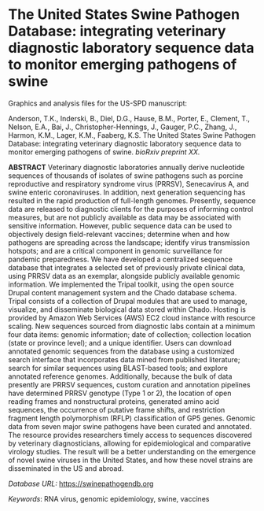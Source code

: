# The United States Swine Pathogen Database: integrating veterinary diagnostic laboratory sequence data to monitor emerging pathogens of swine

Graphics and analysis files for the US-SPD manuscript:

Anderson, T.K., Inderski, B., Diel, D.G., Hause, B.M., Porter, E., Clement, T., Nelson, E.A., Bai, J., Christopher-Hennings, J., Gauger, P.C., Zhang, J., Harmon, K.M., Lager, K.M., Faaberg, K.S. The United States Swine Pathogen Database: integrating veterinary diagnostic laboratory sequence data to monitor emerging pathogens of swine. _bioRxiv preprint XX._

**ABSTRACT**
Veterinary diagnostic laboratories annually derive nucleotide sequences of thousands of isolates of swine pathogens such as porcine reproductive and respiratory syndrome virus (PRRSV), Senecavirus A, and swine enteric coronaviruses. In addition, next generation sequencing has resulted in the rapid production of full-length genomes. Presently, sequence data are released to diagnostic clients for the purposes of informing control measures, but are not publicly available as data may be associated with sensitive information. However, public sequence data can be used to objectively design field-relevant vaccines; determine when and how pathogens are spreading across the landscape; identify virus transmission hotspots; and are a critical component in genomic surveillance for pandemic preparedness. We have developed a centralized sequence database that integrates a selected set of previously private clinical data, using PRRSV data as an exemplar, alongside publicly available genomic information. We implemented the Tripal toolkit, using the open source Drupal content management system and the Chado database schema. Tripal consists of a collection of Drupal modules that are used to manage, visualize, and disseminate biological data stored within Chado. Hosting is provided by Amazon Web Services (AWS) EC2 cloud instance with resource scaling. New sequences sourced from diagnostic labs contain at a minimum four data items: genomic information; date of collection; collection location (state or province level); and a unique identifier. Users can download annotated genomic sequences from the database using a customized search interface that incorporates data mined from published literature; search for similar sequences using BLAST-based tools; and explore annotated reference genomes. Additionally, because the bulk of data presently are PRRSV sequences, custom curation and annotation pipelines have determined PRRSV genotype (Type 1 or 2), the location of open reading frames and nonstructural proteins, generated amino acid sequences, the occurrence of putative frame shifts, and restriction fragment length polymorphism (RFLP) classification of GP5 genes. Genomic data from seven major swine pathogens have been curated and annotated. The resource provides researchers timely access to sequences discovered by veterinary diagnosticians, allowing for epidemiological and comparative virology studies. The result will be a better understanding on the emergence of novel swine viruses in the United States, and how these novel strains are disseminated in the US and abroad.

_Database URL:_ https://swinepathogendb.org

_Keywords_: RNA virus, genomic epidemiology, swine, vaccines
